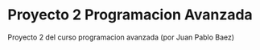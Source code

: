 # Proyecto 2 Programacion Avanzada
 Proyecto 2 del curso programacion avanzada (por Juan Pablo Baez)

